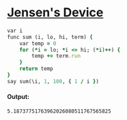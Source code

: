 [1]: https://rosettacode.org/wiki/Jensen's_Device

# [Jensen's Device][1]

```ruby
var i
func sum (i, lo, hi, term) {
    var temp = 0
    for (*i = lo; *i <= hi; (*i)++) {
        temp += term.run
    }
    return temp
}
say sum(\i, 1, 100, { 1 / i })
```

#### Output:
```
5.18737751763962026080511767565825
```
